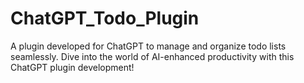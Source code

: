 # ChatGPT_Todo_Plugin
A plugin developed for ChatGPT to manage and organize todo lists seamlessly. Dive into the world of AI-enhanced productivity with this ChatGPT plugin development!
